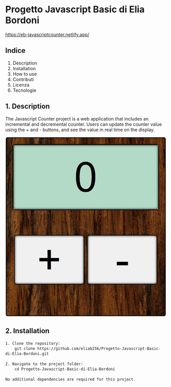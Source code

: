 # Progetto Javascript Basic di Elia Bordoni

https://eb-javascriptcounter.netlify.app/

## Indice

1. Description
2. Installation
3. How to use
4. Contributi
5. Licenza
6. Tecnologie

## 1. Description

The Javascript Counter project is a web application that includes an incremental and decremental counter. Users can update the counter value using the + and - buttons, and see the value in real time on the display.

![Counter Image](Assets/img/counter%20Image.jpg)

## 2. Installation

    1. Clone the repository:
        git clone https://github.com/eliab256/Progetto-Javascript-Basic-di-Elia-Bordoni.git
    
    2. Navigate to the project folder:
        cd Progetto-Javascript-Basic-di-Elia-Bordoni

    No additional dependencies are required for this project.

